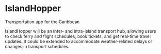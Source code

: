 # IslandHopper
Transportation app for the Caribbean

IslandHopper will be an inter- and intra-island transport hub, allowing users to check ferry and flight schedules, book tickets, and get real-time travel updates. It could be extended to accommodate weather-related delays or changes in transport schedules.
